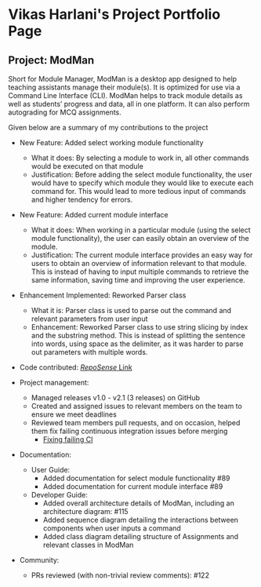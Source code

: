 # Vikas Harlani's Project Portfolio Page

## Project: ModMan



Short for Module Manager, ModMan is a desktop app designed to help teaching assistants manage their module(s). 
It is optimized for use via a Command Line Interface (CLI). 
ModMan helps to track module details as well as students’ progress and data, all in one platform. 
It can also perform autograding for MCQ assignments.

Given below are a summary of my contributions to the project

- New Feature: Added select working module functionality
    - What it does: By selecting a module to work in, all other commands would be executed on that module
    - Justification: Before adding the select module functionality, 
      the user would have to specify which module they would like to execute each command for. 
      This would lead to more tedious input of commands and higher tendency for errors. 
      
- New Feature: Added current module interface
    - What it does: When working in a particular module (using the select module functionality), 
    the user can easily obtain an overview of the module.
    - Justification: The current module interface provides an easy way for users to obtain an overview of information 
    relevant to that module. This is instead of having to input multiple commands to retrieve the same information,
      saving time and improving the user experience. 
      
- Enhancement Implemented: Reworked Parser class
    - What it is: Parser class is used to parse out the command and relevant parameters from user input
    - Enhancement: Reworked Parser class to use string slicing by index and the substring method. 
      This is instead of splitting the sentence into words, using space as the delimiter, as it was harder to parse out
      parameters with multiple words. 
- Code contributed: [*RepoSense* Link](https://nus-cs2113-ay2021s2.github.io/tp-dashboard/?search=vvvvh123)
- Project management:
    - Managed releases v1.0 - v2.1 (3 releases) on GitHub
    - Created and assigned issues to relevant members on the team to ensure we meet deadlines
    - Reviewed team members pull requests, and on occasion, 
      helped them fix failing continuous integration issues before merging
        - [Fixing failing CI](https://github.com/AY2021S2-CS2113T-F08-1/tp/pull/61)
- Documentation:
    - User Guide:
        - Added documentation for select module functionality #89
        - Added documentation for current module interface #89
    - Developer Guide:
        - Added overall architecture details of ModMan, including an architecture diagram: #115
        - Added sequence diagram detailing the interactions between components when user inputs a command
        - Added class diagram detailing structure of Assignments and relevant classes in ModMan
- Community:
    - PRs reviewed (with non-trivial review comments): #122
